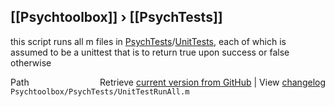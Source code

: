 ## [[Psychtoolbox]] &#8250; [[PsychTests]]

this script runs all m files in [PsychTests](PsychTests)/[UnitTests](UnitTests), each of which is  
assumed to be a unittest that is to return true upon success or false  
otherwise  




<div class="code_header" style="text-align:right;">
  <span style="float:left;">Path&nbsp;&nbsp;</span> <span class="counter">Retrieve <a href=
  "https://raw.github.com/Psychtoolbox-3/Psychtoolbox-3/beta/Psychtoolbox/PsychTests/UnitTestRunAll.m">current version from GitHub</a> | View <a href=
  "https://github.com/Psychtoolbox-3/Psychtoolbox-3/commits/beta/Psychtoolbox/PsychTests/UnitTestRunAll.m">changelog</a></span>
</div>
<div class="code">
  <code>Psychtoolbox/PsychTests/UnitTestRunAll.m</code>
</div>

